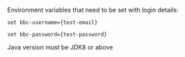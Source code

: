 Environment variables that need to be set with login details:

```
set bbc-username={test-email}
```
```
set bbc-password={test-password}
```

Java version must be JDK8 or above

